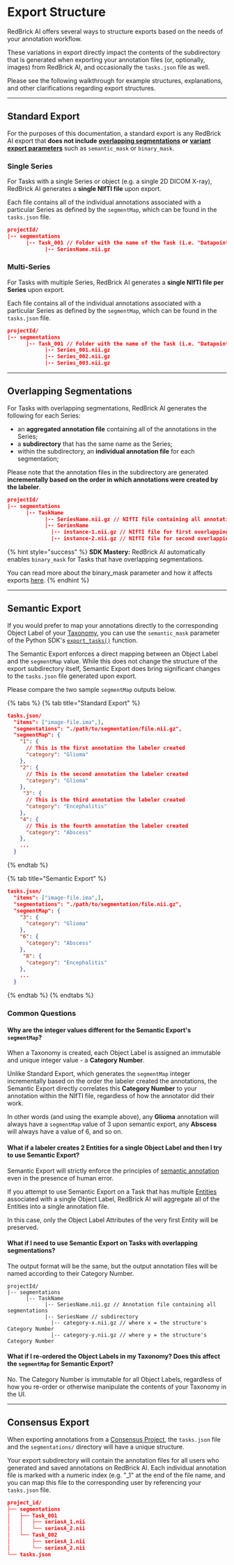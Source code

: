 # Export Structure

RedBrick AI offers several ways to structure exports based on the needs of your annotation workflow.&#x20;

These variations in export directly impact the contents of the subdirectory that is generated when exporting your annotation files (or, optionally, images) from RedBrick AI, and occasionally the `tasks.json` file as well.

Please see the following walkthrough for example structures, explanations, and other clarifications regarding export structures.

***

## Standard Export

For the purposes of this documentation, a standard export is any RedBrick AI export that **does not include** [**overlapping segmentations**](../../annotation-and-viewer/segmentation/overlapping-segmentations.md) **or** [**variant export parameters**](https://redbrick-sdk.readthedocs.io/en/stable/sdk.html#redbrick.export.Export.export\_tasks) such as `semantic_mask` or `binary_mask`.&#x20;

### Single Series

For Tasks with a single Series or object (e.g. a single 2D DICOM X-ray), RedBrick AI generates a **single NIfTI file** upon export.&#x20;

Each file contains all of the individual annotations associated with a particular Series as defined by the `segmentMap`, which can be found in the `tasks.json` file.

```json
projectId/
|-- segmentations
      |-- Task_001 // Folder with the name of the Task (i.e. "Datapoint" on the Data Page)
            |-- SeriesName.nii.gz
```

### Multi-Series

For Tasks with multiple Series, RedBrick AI generates a **single NIfTI file per Series** upon export.&#x20;

Each file contains all of the individual annotations associated with a particular Series as defined by the `segmentMap`, which can be found in the `tasks.json` file.

```json
projectId/
|-- segmentations
      |-- Task_001 // Folder with the name of the Task (i.e. "Datapoint" on the Data Page)
            |-- Series_001.nii.gz
            |-- Series_002.nii.gz
            |-- Series_003.nii.gz
```

***

## Overlapping Segmentations

For Tasks with overlapping segmentations, RedBrick AI generates the following for each Series:

* an **aggregated annotation file** containing all of the annotations in the Series;
* a **subdirectory** that has the same name as the Series;
* within the subdirectory, an **individual annotation file** for each segmentation;

Please note that the annotation files in the subdirectory are generated **incrementally based on the order in which annotations were created by the labeler**.

```json
projectId/
|-- segmentations
      |-- TaskName
            |-- SeriesName.nii.gz // NIfTI file containing all annotations
            |-- SeriesName 
              |-- instance-1.nii.gz // NIfTI file for first overlapping segmentation
              |-- instance-2.nii.gz // NIfTI file for second overlapping segmentation
```

{% hint style="success" %}
**SDK Mastery:** RedBrick AI automatically enables `binary_mask` for Tasks that have overlapping segmentations.&#x20;

You can read more about the binary\_mask parameter and how it affects exports [here](https://redbrick-sdk.readthedocs.io/en/stable/sdk.html#redbrick.export.Export.export\_tasks).
{% endhint %}

***

## Semantic Export

If you would prefer to map your annotations directly to the corresponding Object Label of your [Taxonomy](../../projects/taxonomies/#object-label-types), you can use the `semantic_mask` parameter of the Python SDK's [`export_tasks()`](https://redbrick-sdk.readthedocs.io/en/stable/sdk.html#redbrick.export.Export.export\_tasks) function.&#x20;

The Semantic Export enforces a direct mapping between an Object Label and the `segmentMap` value. While this does not change the structure of the export subdirectory itself, Semantic Export does bring significant changes to the `tasks.json` file generated upon export.

Please compare the two sample `segmentMap` outputs below.

{% tabs %}
{% tab title="Standard Export" %}
```json
tasks.json/
  "items": ["image-file.ima",],
  "segmentations": "./path/to/segmentation/file.nii.gz",
  "segmentMap": {
    "1": {
      // This is the first annotation the labeler created
      "category": "Glioma"
    },
    "2": {
      // This is the second annotation the labeler created
      "category": "Glioma"
    },
     "3": {
      // This is the third annotation the labeler created
      "category": "Encephalitis"
    },
    "4": {
      // This is the fourth annotation the labeler created
      "category": "Abscess"
    },
    ...
  }
```
{% endtab %}

{% tab title="Semantic Export" %}
```json
tasks.json/
  "items": ["image-file.ima",],
  "segmentations": "./path/to/segmentation/file.nii.gz",
  "segmentMap": {
    "3": {
      "category": "Glioma"
    },
    "6": {
      "category": "Abscess"
    },
     "8": {
      "category": "Encephalitis"
    },
    ...
  }
```
{% endtab %}
{% endtabs %}

### Common Questions

#### Why are the integer values different for the Semantic Export's `segmentMap`?&#x20;

When a Taxonomy is created, each Object Label is assigned an immutable and unique integer value - a **Category Number**.&#x20;

Unlike Standard Export, which generates the `segmentMap` integer incrementally based on the order the labeler created the annotations, the Semantic Export directly correlates this **Category Number** to your annotation within the NIfTI file, regardless of how the annotator did their work.

In other words (and using the example above), any **Glioma** annotation will always have a `segmentMap` value of 3 upon semantic export, any **Abscess** will always have a value of 6, and so on.

#### What if a labeler creates 2 Entities for a single Object Label and then I try to use Semantic Export?

Semantic Export will strictly enforce the principles of [semantic annotation](../../annotation-and-viewer/segmentation/#instance-vs.-semantic-segmentation) even in the presence of human error.&#x20;

If you attempt to use Semantic Export on a Task that has multiple [Entities](https://docs.redbrickai.com/annotation/creating-editing-and-deleting-annotations#creating-object-labels) associated with a single Object Label, RedBrick AI will aggregate all of the Entities into a single annotation file.&#x20;

In this case, only the Object Label Attributes of the very first Entity will be preserved.

#### What if I need to use Semantic Export on Tasks with overlapping segmentations?

The output format will be the same, but the output annotation files will be named according to their Category Number.

```
projectId/
|-- segmentations
      |-- TaskName
            |-- SeriesName.nii.gz // Annotation file containing all segmentations
            |-- SeriesName // subdirectory
              |-- category-x.nii.gz // where x = the structure's Category Number
              |-- category-y.nii.gz // where y = the structure's Category Number
```

#### What if I re-ordered the Object Labels in my Taxonomy? Does this affect the `segmentMap` for Semantic Export?

No. The Category Number is immutable for all Object Labels, regardless of how you re-order or otherwise manipulate the contents of your Taxonomy in the UI.

***

## Consensus Export

When exporting annotations from a [Consensus Project](../../project-settings-and-configuration/multiple-labeling/consensus/), the `tasks.json` file and the `segmentations/` directory will have a unique structure.&#x20;

Your export subdirectory will contain the annotation files for all users who generated and saved annotations on RedBrick AI. Each individual annotation file is marked with a numeric index (e.g. "\_1" at the end of the file name, and you can map this file to the corresponding user by referencing your `tasks.json` file.

```json
project_id/
├── segmentations
│   ├── Task_001
│   │   ├── seriesA_1.nii
│   │   └── seriesA_2.nii
│   └── Task_002
│       ├── seriesA_1.nii
│       └── seriesA_2.nii
└── tasks.json
```
